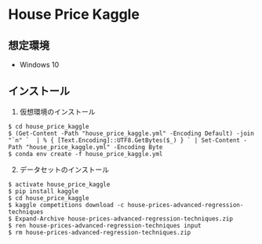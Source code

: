 # House Price Kaggle

## 想定環境
- Windows 10


## インストール

1. 仮想環境のインストール
```shell
$ cd house_price_kaggle
$ (Get-Content -Path "house_price_kaggle.yml" -Encoding Default) -join "`n" `  | % { [Text.Encoding]::UTF8.GetBytes($_) } ` | Set-Content -Path "house_price_kaggle.yml" -Encoding Byte
$ conda env create -f house_price_kaggle.yml
```

2. データセットのインストール
```shell
$ activate house_price_kaggle
$ pip install kaggle
$ cd house_price_kaggle
$ kaggle competitions download -c house-prices-advanced-regression-techniques
$ Expand-Archive house-prices-advanced-regression-techniques.zip
$ ren house-prices-advanced-regression-techniques input
$ rm house-prices-advanced-regression-techniques.zip
```
